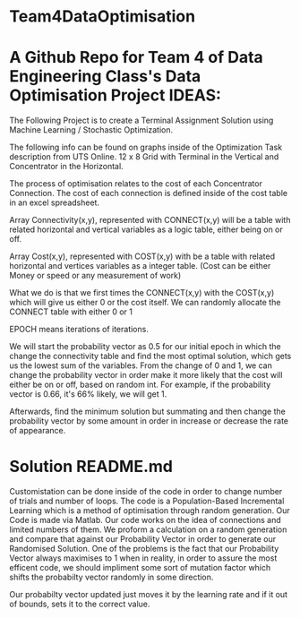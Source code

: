 
# Team4DataOptimisation

#                     A Github Repo for Team 4 of Data Engineering Class's Data Optimisation Project IDEAS: 

The Following Project is to create a Terminal Assignment Solution using Machine Learning / Stochastic Optimization.

The following info can be found on graphs inside of the Optimization Task description from UTS Online. 12 x 8 Grid with Terminal in the Vertical and Concentrator in the Horizontal.

The process of optimisation relates to the cost of each Concentrator Connection. The cost of each connection is defined inside of the cost table in an excel spreadsheet.

Array Connectivity(x,y), represented with CONNECT(x,y) will be a table with related horizontal and vertical variables as a logic table, either being on or off.

Array Cost(x,y), represented with COST(x,y) with be a table with related horizontal and vertices variables as a integer table. (Cost can be either Money or speed or any measurement of work)

What we do is that we first times the CONNECT(x,y) with the COST(x,y) which will give us either 0 or the cost itself. We can randomly allocate the CONNECT table with either 0 or 1

EPOCH means iterations of iterations.

We will start the probability vector as 0.5 for our initial epoch in which the change the connectivity table and find the most optimal solution, which gets us the lowest sum of the variables. From the change of 0 and 1, we can change the probability vector in order make it more likely that the cost will either be on or off, based on random int. For example, if the probability vector is 0.66, it's 66% likely, we will get 1.

Afterwards, find the minimum solution but summating and then change the probability vector by some amount in order in increase or decrease the rate of appearance.


# Solution README.md

Customistation can be done inside of the code in order to change number of trials and number of loops. 
The code is a Population-Based Incremental Learning which is a method of optimisation through random generation. 
Our Code is made via Matlab. Our code works on the idea of connections and limited numbers of them. 
We proform a calculation on a random generation and compare that against our Probability Vector in order to generate our Randomised Solution. 
One of the problems is the fact that our Probability Vector always maximises to 1 when in reality, in order to assure the most efficent code, 
we should impliment some sort of mutation factor which shifts the probabilty vector randomly in some direction. 

Our probabilty vector updated just moves it by the learning rate and if it out of bounds, sets it to the correct value. 
